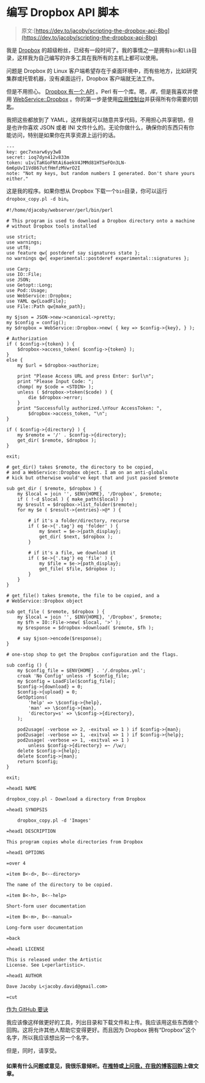 # 编写 Dropbox API 脚本

> 原文:[https://dev.to/jacoby/scripting-the-dropbox-api-8bg](https://dev.to/jacoby/scripting-the-dropbox-api-8bg)

我是 [Dropbox](https://www.dropbox.com/) 的超级粉丝，已经有一段时间了。我的事情之一是拥有`bin`和`lib`目录，这样我为自己编写的许多工具在我所有的主机上都可以使用。

问题是 Dropbox 的 Linux 客户端希望存在于桌面环境中，而有些地方，比如研究集群或托管机器，没有桌面运行，Dropbox 客户端就无法工作。

但是不用担心。 [Dropbox 有一个 API](https://www.dropbox.com/developers/documentation) 。Perl 有一个库。嗯，*库*，但是我喜欢并使用 [WebService::Dropbox](https://metacpan.org/pod/WebService::Dropbox) 。你的第一步是使用[应用控制台](https://www.dropbox.com/developers/apps)并获得所有你需要的钥匙。

我把这些都放到了 YAML，这样我就可以随意共享代码，不用担心共享密钥，但是也许你喜欢 JSON 或者 INI 文件什么的。无论你做什么，确保你的东西只有你能访问，特别是如果你在共享资源上运行的话。

```
---
key: gec7xnarw6yy3w8
secret: ioq7dyn412v833m
token: u1viTaKGoFNtAi6aekV4JMMd81HTSeFOn3LN-6m6pUvI1Vd867utfHmfzMVwrO2I
note: "Not my keys, but random numbers I generated. Don't share yours either." 
```

这是我的程序。如果你想从 Dropbox 下载一个`bin`目录，你可以运行`dropbox_copy.pl -d bin`。

```
#!/home/djacoby/webserver/perl/bin/perl

# This program is used to download a Dropbox directory onto a machine
# without Dropbox tools installed

use strict;
use warnings;
use utf8;
use feature qw{ postderef say signatures state };
no warnings qw{ experimental::postderef experimental::signatures };

use Carp;
use IO::File;
use JSON;
use Getopt::Long;
use Pod::Usage;
use WebService::Dropbox;
use YAML qw{LoadFile};
use File::Path qw{make_path};

my $json = JSON->new->canonical->pretty;
my $config = config();
my $dropbox = WebService::Dropbox->new( { key => $config->{key}, } );

# Authorization
if ( $config->{token} ) {
    $dropbox->access_token( $config->{token} );
}
else {
    my $url = $dropbox->authorize;

    print "Please Access URL and press Enter: $url\n";
    print "Please Input Code: ";
    chomp( my $code = <STDIN> );
    unless ( $dropbox->token($code) ) {
        die $dropbox->error;
    }
    print "Successfully authorized.\nYour AccessToken: ",
        $dropbox->access_token, "\n";
}

if ( $config->{directory} ) {
    my $remote = '/' . $config->{directory};
    get_dir( $remote, $dropbox );
}

exit;

# get_dir() takes $remote, the directory to be copied,
# and a WebService::Dropbox object. I am on an anti-globals
# kick but otherwise would've kept that and just passed $remote

sub get_dir ( $remote, $dropbox ) {
    my $local = join '', $ENV{HOME}, '/Dropbox', $remote;
    if ( !-d $local ) { make_path($local) }
    my $result = $dropbox->list_folder($remote);
    for my $e ( $result->{entries}->@* ) {

        # if it's a folder/directory, recurse
        if ( $e->{'.tag'} eq 'folder' ) {
            my $next = $e->{path_display};
            get_dir( $next, $dropbox );
        }

        # if it's a file, we download it
        if ( $e->{'.tag'} eq 'file' ) {
            my $file = $e->{path_display};
            get_file( $file, $dropbox );
        }
    }
}

# get_file() takes $remote, the file to be copied, and a
# WebService::Dropbox object

sub get_file ( $remote, $dropbox ) {
    my $local = join '', $ENV{HOME}, '/Dropbox', $remote;
    my $fh = IO::File->new( $local, '>' );
    my $response = $dropbox->download( $remote, $fh );

    # say $json->encode($response);
}

# one-stop shop to get the Dropbox configuration and the flags.

sub config () {
    my $config_file = $ENV{HOME} . '/.dropbox.yml';
    croak 'No Config' unless -f $config_file;
    my $config = LoadFile($config_file);
    $config->{download} = 0;
    $config->{upload} = 0;
    GetOptions(
        'help' => \$config->{help},
        'man' => \$config->{man},
        'directory=s' => \$config->{directory},
    );

    pod2usage( -verbose => 2, -exitval => 1 ) if $config->{man};
    pod2usage( -verbose => 1, -exitval => 1 ) if $config->{help};
    pod2usage( -verbose => 1, -exitval => 1 )
        unless $config->{directory} =~ /\w/;
    delete $config->{help};
    delete $config->{man};
    return $config;
}

exit;

=head1 NAME

dropbox_copy.pl - Download a directory from Dropbox

=head1 SYNOPSIS

    dropbox_copy.pl -d 'Images'

=head1 DESCRIPTION

This program copies whole directories from Dropbox

=head1 OPTIONS

=over 4

=item B<-d>, B<--directory>

The name of the directory to be copied.

=item B<-h>, B<--help>

Short-form user documentation

=item B<-m>, B<--manual>

Long-form user documentation

=back

=head1 LICENSE

This is released under the Artistic
License. See L<perlartistic>.

=head1 AUTHOR

Dave Jacoby L<jacoby.david@gmail.com>

=cut 
```

[作为 GitHub 要诀](https://gist.github.com/jacoby/952fe31d334fcdc236bac96f78df2223)

我应该像这样做更好的工具，列出目录和下载文件和上传。我应该用这些东西做个回购。这将允许其他人帮助它变得更好。而且因为 Dropbox 拥有“Dropbox”这个名字，所以我应该想出另一个名字。

但是，同时，请享受。

#### [](#if-you-have-any-questions-or-comments-i-would-be-glad-to-hear-it-ask-me-on-twitter-or-make-an-issue-on-my-blog-repo)如果有什么问题或意见，我很乐意倾听。在[推特](https://twitter.com/jacobydave)或[上问我，在我的博客回购](https://github.com/jacoby/jacoby.github.io)上做文章。